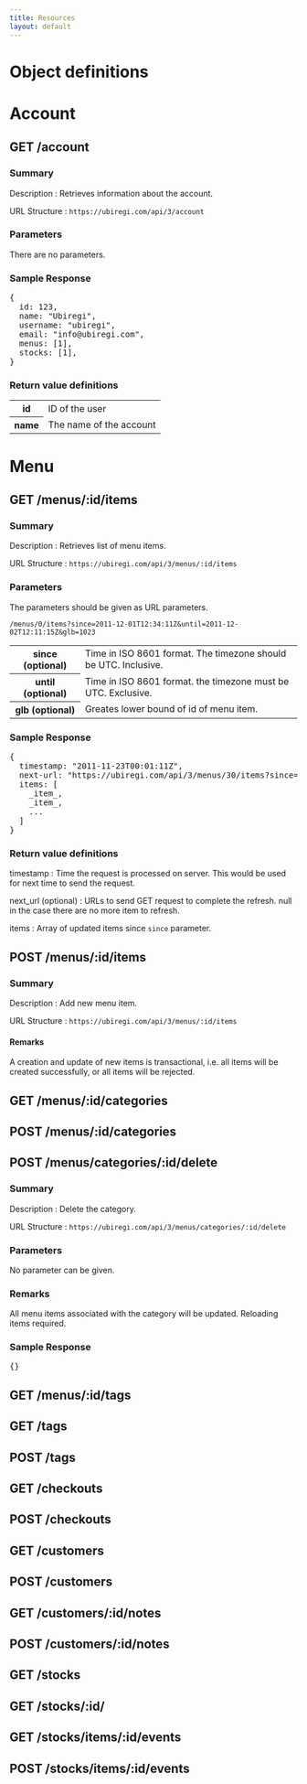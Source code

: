 ```yaml
---
title: Resources
layout: default
---
```


# Object definitions

# Account

## GET /account

### Summary

Description
:    Retrieves information about the account.

URL Structure
:    `https://ubiregi.com/api/3/account`

### Parameters

There are no parameters.

### Sample Response

<pre>
{
  id: 123,
  name: "Ubiregi",
  username: "ubiregi",
  email: "info@ubiregi.com",
  menus: [1],
  stocks: [1],
}
</pre>

### Return value definitions

<table>
	<tr>
		<th>id</th>
		<td>ID of the user</td>
	</tr>
	<tr>
		<th>name</th>
		<td>The name of the account</td>
	</tr>
</table>

# Menu

## GET /menus/:id/items

### Summary

Description
:   Retrieves list of menu items.

URL Structure
:   `https://ubiregi.com/api/3/menus/:id/items`

### Parameters

The parameters should be given as URL parameters.

    /menus/0/items?since=2011-12-01T12:34:11Z&until=2011-12-02T12:11:15Z&glb=1023

<table>
	<tr>
		<th>since (optional)</th>
		<td>Time in ISO 8601 format. The timezone should be UTC. Inclusive.</td>
	</tr>
	<tr>
		<th>until (optional)</th>
		<td>Time in ISO 8601 format. the timezone must be UTC. Exclusive.</td>
	</tr>
	<tr>
		<th>glb (optional)</th>
		<td>Greates lower bound of id of menu item.</td>
	</tr>
</table>

### Sample Response

<pre>
{
  timestamp: "2011-11-23T00:01:11Z",
  next-url: "https://ubiregi.com/api/3/menus/30/items?since=2011-12-01T12:34:11Z&amp;until=2011-11-23T00:01:11Z&amp;glb=123",
  items: [
    _item_,
    _item_,
    ...
  ]
}
</pre>

### Return value definitions

timestamp
:   Time the request is processed on server.
    This would be used for next time to send the request.

next_url (optional)
:   URLs to send GET request to complete the refresh.
	null in the case there are no more item to refresh.

items
:   Array of updated items since `since` parameter.

## POST /menus/:id/items

### Summary

Description
:   Add new menu item.

URL Structure
:   `https://ubiregi.com/api/3/menus/:id/items`

#### Remarks

A creation and update of new items is transactional, i.e. all items will be created successfully, or all items will be rejected.

## GET /menus/:id/categories

## POST /menus/:id/categories

## POST /menus/categories/:id/delete

### Summary

Description
:   Delete the category.

URL Structure
:   `https://ubiregi.com/api/3/menus/categories/:id/delete`

### Parameters

No parameter can be given.

### Remarks

All menu items associated with the category will be updated.
Reloading items required.

### Sample Response

<pre>
{}
</pre>

## GET /menus/:id/tags

## GET /tags

## POST /tags

## GET /checkouts

## POST /checkouts

## GET /customers

## POST /customers

## GET /customers/:id/notes

## POST /customers/:id/notes

## GET /stocks

## GET /stocks/:id/

## GET /stocks/items/:id/events

## POST /stocks/items/:id/events

